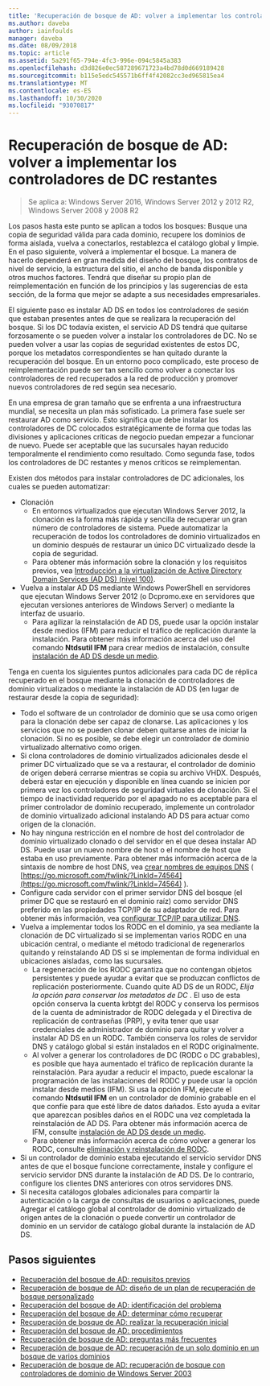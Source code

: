 ```yaml
---
title: 'Recuperación de bosque de AD: volver a implementar los controladores de DC restantes'
ms.author: daveba
author: iainfoulds
manager: daveba
ms.date: 08/09/2018
ms.topic: article
ms.assetid: 5a291f65-794e-4fc3-996e-094c5845a383
ms.openlocfilehash: d3d826e0ec587289671723a4bd78d0d669189428
ms.sourcegitcommit: b115e5edc545571b6ff4f42082cc3ed965815ea4
ms.translationtype: MT
ms.contentlocale: es-ES
ms.lasthandoff: 10/30/2020
ms.locfileid: "93070817"
---
```

# <a name="ad-forest-recovery---redeploy-remaining-dcs"></a>Recuperación de bosque de AD: volver a implementar los controladores de DC restantes

>Se aplica a: Windows Server 2016, Windows Server 2012 y 2012 R2, Windows Server 2008 y 2008 R2

Los pasos hasta este punto se aplican a todos los bosques: Busque una copia de seguridad válida para cada dominio, recupere los dominios de forma aislada, vuelva a conectarlos, restablezca el catálogo global y limpie. En el paso siguiente, volverá a implementar el bosque. La manera de hacerlo dependerá en gran medida del diseño del bosque, los contratos de nivel de servicio, la estructura del sitio, el ancho de banda disponible y otros muchos factores. Tendrá que diseñar su propio plan de reimplementación en función de los principios y las sugerencias de esta sección, de la forma que mejor se adapte a sus necesidades empresariales.

El siguiente paso es instalar AD DS en todos los controladores de sesión que estaban presentes antes de que se realizara la recuperación del bosque. Si los DC todavía existen, el servicio AD DS tendrá que quitarse forzosamente o se pueden volver a instalar los controladores de DC. No se pueden volver a usar las copias de seguridad existentes de estos DC, porque los metadatos correspondientes se han quitado durante la recuperación del bosque. En un entorno poco complicado, este proceso de reimplementación puede ser tan sencillo como volver a conectar los controladores de red recuperados a la red de producción y promover nuevos controladores de red según sea necesario.

En una empresa de gran tamaño que se enfrenta a una infraestructura mundial, se necesita un plan más sofisticado. La primera fase suele ser restaurar AD como servicio. Esto significa que debe instalar los controladores de DC colocados estratégicamente de forma que todas las divisiones y aplicaciones críticas de negocio puedan empezar a funcionar de nuevo. Puede ser aceptable que las sucursales hayan reducido temporalmente el rendimiento como resultado. Como segunda fase, todos los controladores de DC restantes y menos críticos se reimplementan.

 Existen dos métodos para instalar controladores de DC adicionales, los cuales se pueden automatizar:

- Clonación
   - En entornos virtualizados que ejecutan Windows Server 2012, la clonación es la forma más rápida y sencilla de recuperar un gran número de controladores de sistema. Puede automatizar la recuperación de todos los controladores de dominio virtualizados en un dominio después de restaurar un único DC virtualizado desde la copia de seguridad.
   - Para obtener más información sobre la clonación y los requisitos previos, vea [Introducción a la virtualización de Active Directory Domain Services (AD DS) (nivel 100)](./managing-rid-issuance.md).
- Vuelva a instalar AD DS mediante Windows PowerShell en servidores que ejecutan Windows Server 2012 (o Dcpromo.exe en servidores que ejecutan versiones anteriores de Windows Server) o mediante la interfaz de usuario.
   - Para agilizar la reinstalación de AD DS, puede usar la opción instalar desde medios (IFM) para reducir el tráfico de replicación durante la instalación. Para obtener más información acerca del uso del comando **Ntdsutil IFM** para crear medios de instalación, consulte [instalación de AD DS desde un medio](./managing-rid-issuance.md).

Tenga en cuenta los siguientes puntos adicionales para cada DC de réplica recuperado en el bosque mediante la clonación de controladores de dominio virtualizados o mediante la instalación de AD DS (en lugar de restaurar desde la copia de seguridad):

- Todo el software de un controlador de dominio que se usa como origen para la clonación debe ser capaz de clonarse. Las aplicaciones y los servicios que no se pueden clonar deben quitarse antes de iniciar la clonación. Si no es posible, se debe elegir un controlador de dominio virtualizado alternativo como origen.
- Si clona controladores de dominio virtualizados adicionales desde el primer DC virtualizado que se va a restaurar, el controlador de dominio de origen deberá cerrarse mientras se copia su archivo VHDX. Después, deberá estar en ejecución y disponible en línea cuando se inicien por primera vez los controladores de seguridad virtuales de clonación. Si el tiempo de inactividad requerido por el apagado no es aceptable para el primer controlador de dominio recuperado, implemente un controlador de dominio virtualizado adicional instalando AD DS para actuar como origen de la clonación.
- No hay ninguna restricción en el nombre de host del controlador de dominio virtualizado clonado o del servidor en el que desea instalar AD DS. Puede usar un nuevo nombre de host o el nombre de host que estaba en uso previamente. Para obtener más información acerca de la sintaxis de nombre de host DNS, vea [crear nombres de equipos DNS](/previous-versions/windows/it-pro/windows-server-2003/cc785282(v=ws.10)) ( [https://go.microsoft.com/fwlink/?LinkId=74564](https://go.microsoft.com/fwlink/?LinkId=74564) ).
- Configure cada servidor con el primer servidor DNS del bosque (el primer DC que se restauró en el dominio raíz) como servidor DNS preferido en las propiedades TCP/IP de su adaptador de red. Para obtener más información, vea [configurar TCP/IP para utilizar DNS](/previous-versions/windows/it-pro/windows-server-2003/cc779282(v=ws.10)).
- Vuelva a implementar todos los RODC en el dominio, ya sea mediante la clonación de DC virtualizado si se implementan varios RODC en una ubicación central, o mediante el método tradicional de regenerarlos quitando y reinstalando AD DS si se implementan de forma individual en ubicaciones aisladas, como las sucursales.
   - La regeneración de los RODC garantiza que no contengan objetos persistentes y puede ayudar a evitar que se produzcan conflictos de replicación posteriormente. Cuando quite AD DS de un RODC, *Elija la opción para conservar los metadatos de DC* . El uso de esta opción conserva la cuenta krbtgt del RODC y conserva los permisos de la cuenta de administrador de RODC delegada y el Directiva de replicación de contraseñas (PRP), y evita tener que usar credenciales de administrador de dominio para quitar y volver a instalar AD DS en un RODC. También conserva los roles de servidor DNS y catálogo global si están instalados en el RODC originalmente.
   - Al volver a generar los controladores de DC (RODC o DC grabables), es posible que haya aumentado el tráfico de replicación durante la reinstalación. Para ayudar a reducir el impacto, puede escalonar la programación de las instalaciones del RODC y puede usar la opción instalar desde medios (IFM). Si usa la opción IFM, ejecute el comando **Ntdsutil IFM** en un controlador de dominio grabable en el que confíe para que esté libre de datos dañados. Esto ayuda a evitar que aparezcan posibles daños en el RODC una vez completada la reinstalación de AD DS. Para obtener más información acerca de IFM, consulte [instalación de AD DS desde un medio](./managing-rid-issuance.md).
   - Para obtener más información acerca de cómo volver a generar los RODC, consulte [eliminación y reinstalación de RODC](/previous-versions/windows/it-pro/windows-server-2003/cc779282(v=ws.10)).
- Si un controlador de dominio estaba ejecutando el servicio servidor DNS antes de que el bosque funcione correctamente, instale y configure el servicio servidor DNS durante la instalación de AD DS. De lo contrario, configure los clientes DNS anteriores con otros servidores DNS.
- Si necesita catálogos globales adicionales para compartir la autenticación o la carga de consultas de usuarios o aplicaciones, puede Agregar el catálogo global al controlador de dominio virtualizado de origen antes de la clonación o puede convertir un controlador de dominio en un servidor de catálogo global durante la instalación de AD DS.

## <a name="next-steps"></a>Pasos siguientes

- [Recuperación del bosque de AD: requisitos previos](AD-Forest-Recovery-Prerequisties.md)
- [Recuperación de bosque de AD: diseño de un plan de recuperación de bosque personalizado](AD-Forest-Recovery-Devising-a-Plan.md)
- [Recuperación del bosque de AD: identificación del problema](AD-Forest-Recovery-Identify-the-Problem.md)
- [Recuperación del bosque de AD: determinar cómo recuperar](AD-Forest-Recovery-Determine-how-to-Recover.md)
- [Recuperación de bosque de AD: realizar la recuperación inicial](AD-Forest-Recovery-Perform-initial-recovery.md)
- [Recuperación del bosque de AD: procedimientos](AD-Forest-Recovery-Procedures.md)
- [Recuperación de bosque de AD: preguntas más frecuentes](AD-Forest-Recovery-FAQ.md)
- [Recuperación de bosque de AD: recuperación de un solo dominio en un bosque de varios dominios](AD-Forest-Recovery-Single-Domain-in-Multidomain-Recovery.md)
- [Recuperación de bosque de AD: recuperación de bosque con controladores de dominio de Windows Server 2003](AD-Forest-Recovery-Windows-Server-2003.md)
